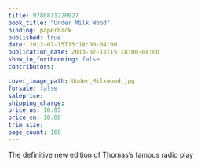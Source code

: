 ```yaml
---
title: 9780811220927
book_title: "Under Milk Wood"
binding: paperback
published: true
date: 2013-07-15T15:18:00-04:00
publication_date: 2013-07-15T15:18:00-04:00
show_in_forthcoming: false
contributors:

cover_image_path: Under_Milkwood.jpg
forsale: false
saleprice:
shipping_charge:
price_us: 16.95
price_cn: 18.00
trim_size:
page_count: 160
---
```

The definitive new edition of Thomas’s famous radio play

